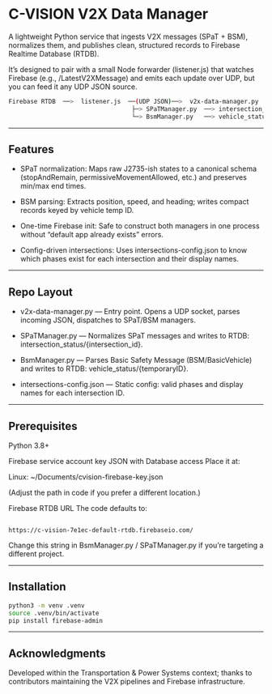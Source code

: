 # C-VISION V2X Data Manager

A lightweight Python service that ingests V2X messages (SPaT + BSM), normalizes them, and publishes clean, structured records to Firebase Realtime Database (RTDB).

It’s designed to pair with a small Node forwarder (listener.js) that watches Firebase (e.g., /LatestV2XMessage) and emits each update over UDP, but you can feed it any UDP JSON source.

```bash
Firebase RTDB  ──>  listener.js  ──(UDP JSON)──>  v2x-data-manager.py
                                  ├─> SPaTManager.py  ──> intersection_status/{id}
                                  └─> BsmManager.py   ──> vehicle_status/{temporaryID}

```

---

## Features

- SPaT normalization: Maps raw J2735-ish states to a canonical schema (stopAndRemain, permissiveMovementAllowed, etc.) and preserves min/max end times.

- BSM parsing: Extracts position, speed, and heading; writes compact records keyed by vehicle temp ID.

- One-time Firebase init: Safe to construct both managers in one process without “default app already exists” errors.

- Config-driven intersections: Uses intersections-config.json to know which phases exist for each intersection and their display names.

---

## Repo Layout

- v2x-data-manager.py — Entry point. Opens a UDP socket, parses incoming JSON, dispatches to SPaT/BSM managers.

- SPaTManager.py — Normalizes SPaT messages and writes to RTDB: intersection_status/{intersection_id}.

- BsmManager.py — Parses Basic Safety Message (BSM/BasicVehicle) and writes to RTDB: vehicle_status/{temporaryID}.

- intersections-config.json — Static config: valid phases and display names for each intersection ID.

---
## Prerequisites

Python 3.8+

Firebase service account key JSON with Database access
Place it at:

Linux: ~/Documents/cvision-firebase-key.json

(Adjust the path in code if you prefer a different location.)

Firebase RTDB URL
The code defaults to:
```arduino

https://c-vision-7e1ec-default-rtdb.firebaseio.com/

```

Change this string in BsmManager.py / SPaTManager.py if you’re targeting a different project.

---

## Installation
```bash
python3 -m venv .venv
source .venv/bin/activate
pip install firebase-admin
```
---

## Acknowledgments

Developed within the Transportation & Power Systems context; thanks to contributors maintaining the V2X pipelines and Firebase infrastructure.

